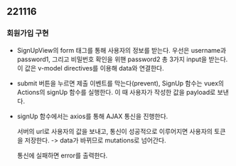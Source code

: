 ## 221116

### 회원가입 구현

- SignUpView의 form 태그를 통해 사용자의 정보를 받는다. 우선은 username과 password1, 그리고 비밀번호 확인을 위핸 password2 총 3가지 input을 받는다. 이 값은 v-model directives를 이용해 data와 연결한다.

- submit 버튼을 누르면 제출 이벤트를 막는다(prevent), SignUp 함수는 vuex의 Actions의 signUp 함수를 실행한다. 이 때 사용자가 작성한 값을 payload로 보낸다.

- signUp 함수에서는 axios를 통해 AJAX 통신을 진행한다.
  
  서버의 url로 사용자의 값을 보내고, 통신이 성공적으로 이루어지면 사용자의 토큰을 저장한다. -> data가 바뀌므로 mutations로 넘어간다.
  
  통신에 실패하면 error를 출력한다.
